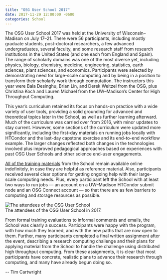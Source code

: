 ```yaml
---
title: "OSG User School 2017"
date: 2017-11-29 12:00:00 -0600
categories: School
---
```


The OSG User School 2017 was held at the University of Wisconsin–Madison on July 17–21.
There were 56 participants, including mostly graduate students, post-doctoral researchers,
a few advanced undergraduates, several faculty, and some research staff from research
institutions in the United States (and one each from England and Spain). The range of
scholarly domains was one of the most diverse yet, including physics, biology, chemistry,
medicine, engineering, statistics, earth sciences, plant sciences, and economics. Participants
were selected by demonstrating need for large-scale computing and by being in a position
to transform their scholarly work through computation. The instructors this year were Bala
Desinghu, Brian Lin, and Derek Weitzel from the OSG, plus Christina Koch and Lauren Michael
from the UW–Madison’s Center for High Throughput Computing.

This year’s curriculum retained its focus on hands-on practice with a wide variety of user
tools, providing a solid grounding for advanced and theoretical topics later in the School,
as well as further learning afterward. Much of the curriculum was carried over from 2016,
with minor updates to stay current. However, some sections of the curriculum were updated
more significantly, including the first-day materials on running jobs locally with HTCondor
and the last-day capstone exercise and its end-to-end workflow example. The larger changes
reflected both changes in the technologies involved plus improved pedagogical approaches
based on experiences with past OSG User Schools and other science end-user engagements.

[All of the training materials](https://osg-htc.org/user-school-2017/) from
the School remain available online indefinitely, in case they are helpful as reference material.
Also, participants received several clear options for getting ongoing help with their large-scale
computing needs. Plus, every participant left the School with at least two ways to run jobs —
an account on a UW–Madison HTCondor submit node and an OSG Connect account — so that there
are as few barriers to computing and storage resources as possible.

<div class="media border border-primary rounded-left">
   <img class="mr-3" alt="The attendees of the OSG User School" src="{{site.baseurl}}/assets/images/osg_summer_school_2017.png">
   <div class="media-body">
     The attendees of the OSG User School in 2017.
   </div>
</div>

From formal training evaluations to informal comments and emails, the School was clearly a
success. Participants were happy with the program, with how much they learned, and with the
new paths that are now open to them. Further, many participants completed a final written
assignment after the event, describing a research computing challenge and their plans for
applying material from the School to handle the challenge using distributed high throughput
computing. From these assignments, it is clear that most participants have concrete, realistic
plans to advance their research through computing, and many have already begun doing so.

-- Tim Cartwright
